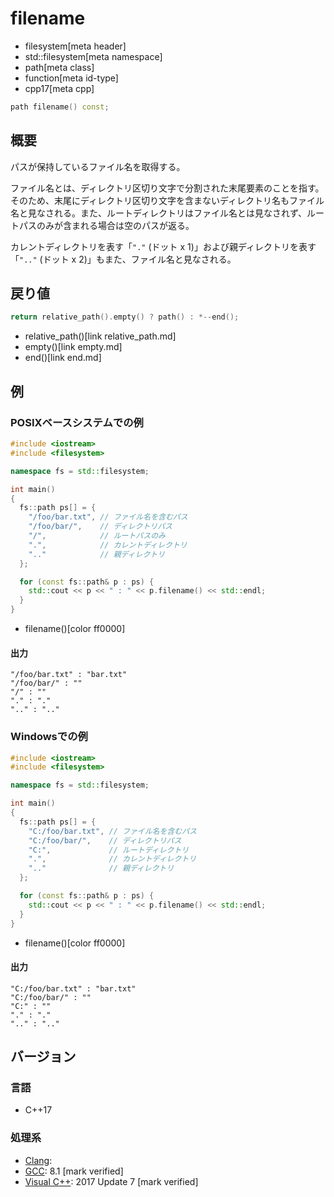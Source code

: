 # filename
* filesystem[meta header]
* std::filesystem[meta namespace]
* path[meta class]
* function[meta id-type]
* cpp17[meta cpp]

```cpp
path filename() const;
```

## 概要
パスが保持しているファイル名を取得する。

ファイル名とは、ディレクトリ区切り文字で分割された末尾要素のことを指す。そのため、末尾にディレクトリ区切り文字を含まないディレクトリ名もファイル名と見なされる。また、ルートディレクトリはファイル名とは見なされず、ルートパスのみが含まれる場合は空のパスが返る。

カレントディレクトリを表す「`"."`  (ドット x 1)」および親ディレクトリを表す「`".."` (ドット x 2)」もまた、ファイル名と見なされる。


## 戻り値
```cpp
return relative_path().empty() ? path() : *--end();
```
* relative_path()[link relative_path.md]
* empty()[link empty.md]
* end()[link end.md]


## 例
### POSIXベースシステムでの例
```cpp example
#include <iostream>
#include <filesystem>

namespace fs = std::filesystem;

int main()
{
  fs::path ps[] = {
    "/foo/bar.txt", // ファイル名を含むパス
    "/foo/bar/",    // ディレクトリパス
    "/",            // ルートパスのみ
    ".",            // カレントディレクトリ
    ".."            // 親ディレクトリ
  };

  for (const fs::path& p : ps) {
    std::cout << p << " : " << p.filename() << std::endl;
  }
}
```
* filename()[color ff0000]


#### 出力
```
"/foo/bar.txt" : "bar.txt"
"/foo/bar/" : ""
"/" : ""
"." : "."
".." : ".."
```


### Windowsでの例
```cpp example
#include <iostream>
#include <filesystem>

namespace fs = std::filesystem;

int main()
{
  fs::path ps[] = {
    "C:/foo/bar.txt", // ファイル名を含むパス
    "C:/foo/bar/",    // ディレクトリパス
    "C:",             // ルートディレクトリ
    ".",              // カレントディレクトリ
    ".."              // 親ディレクトリ
  };

  for (const fs::path& p : ps) {
    std::cout << p << " : " << p.filename() << std::endl;
  }
}
```
* filename()[color ff0000]

#### 出力
```
"C:/foo/bar.txt" : "bar.txt"
"C:/foo/bar/" : ""
"C:" : ""
"." : "."
".." : ".."
```



## バージョン
### 言語
- C++17

### 処理系
- [Clang](/implementation.md#clang):
- [GCC](/implementation.md#gcc): 8.1 [mark verified]
- [Visual C++](/implementation.md#visual_cpp): 2017 Update 7 [mark verified]

